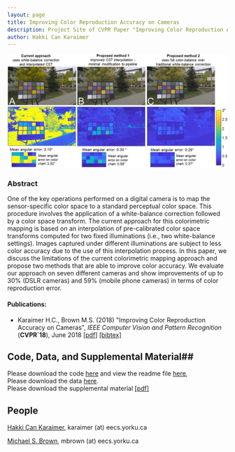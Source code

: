 ```yaml
---
layout: page
title: Improving Color Reproduction Accuracy on Cameras
description: Project Site of CVPR Paper "Improving Color Reproduction Accuracy on Cameras"
author: Hakki Can Karaimer
---
```

![](./image/teaser_v6.png)

### Abstract ###
One of the key operations performed on a digital camera is to map the sensor-specific color space to a standard perceptual color space.   This procedure involves the application of a white-balance correction followed by a color space transform.  The current approach for this colorimetric mapping is based on an interpolation of pre-calibrated color space transforms computed for two fixed illuminations (i.e., two white-balance settings).  Images captured under different illuminations are subject to less color accuracy due to the use of this interpolation process.   In this paper, we discuss the limitations of the current colorimetric mapping approach and propose two methods that are able to improve color accuracy.  We evaluate our approach on seven different cameras and show improvements of up to  30% (DSLR cameras) and 59% (mobile phone cameras) in terms of color reproduction error.

#### Publications: ####
* Karaimer H.C., Brown M.S. (2018) "Improving Color Reproduction Accuracy on Cameras", *IEEE Computer Vision and Pattern Recognition* (**CVPR`18**), June 2018 [[pdf]](./paper/Karaimer_Brown_CVPR18.pdf) [[bibtex]](./bib/Karaimer_Brown_CVPR18.bib) 

## Code, Data, and Supplemental Material##

Please download the code [here](https://www.dropbox.com/sh/zex1x4qxjyclafo/AAAS8mJyKmdqDJtNaRgvkjlma?dl=0) and view the readme file [here](https://paper.dropbox.com/doc/READ-ME-08Q4DXAnmX4Mn4RH5bu7j),   
Please download the data [here](https://www.dropbox.com/sh/21nc5ec8xvzzdcy/AADtBg21bYKCwEh1IXxAugK7a?dl=0).   
Please download the supplemental material [[pdf]](./paper/improving_color_accuracy_cvpr18_supp_v11.pdf)

## People ##
[Hakki Can Karaimer](https://karaimer.github.io/), 	karaimer (at) eecs.yorku.ca

[Michael S. Brown](http://www.cse.yorku.ca/~mbrown/), 	mbrown (at) eecs.yorku.ca
